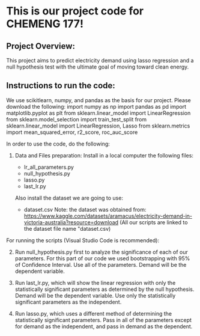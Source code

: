 # This is our project code for CHEMENG 177!

## Project Overview:
This project aims to predict electricity demand using lasso regression and a null hypothesis test with the ultimate goal of moving toward clean energy. 

## Instructions to run the code:

We use scikitlearn, numpy, and pandas as the basis for our project. Please download the following:
import numpy as np
import pandas as pd
import matplotlib.pyplot as plt
from sklearn.linear_model import LinearRegression
from sklearn.model_selection import train_test_split
from sklearn.linear_model import LinearRegression, Lasso
from sklearn.metrics import mean_squared_error, r2_score, roc_auc_score


In order to use the code, do the following:
1. Data and Files preparation:
    Install in a local computer the following files:
    - lr_all_parameters.py
    - null_hypothesis.py
    - lasso.py
    - last_lr.py
      
    Also install the dataset we are going to use:
    - dataset.csv
     Note: the dataset was obtained from: https://www.kaggle.com/datasets/aramacus/electricity-demand-in-victoria-australia?resource=download (All our scripts are linked to the dataset file name "dataset.csv)

For running the scripts (Visual Studio Code is recommended):

2. 
    Run null_hypothesis.py first to analyze the significance of each of our parameters. For this part of our code we used bootstrapping with 95% of Confidence Interval. Use all of the parameters. Demand will be the dependent variable.

3. 
    Run last_lr.py, which will show the linear regression with only the statistically significant parameters as determined by the null hypothesis. Demand will be the dependent variable. Use only the statistically significant parameters as the independent.

4. 
    Run lasso.py, which uses a different method of determining the statistically significant parameters. Pass in all of the parameters except for demand as the independent, and pass in demand as the dependent. 


